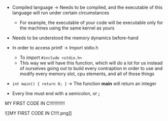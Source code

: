 - Compiled language -> Needs to be compiled, and the executable of this language will run under certain circumstances
	- For example, the executable of your code will be executable only for the machines using the same kernel as yours
- Needs to be understood the memory dynamics before-hand 


- In order to access printf -> Import stdio.h
	- To import `#include <stdio.h>`
	- This way we will have this function, which will do a lot for us instead of ourselves going out to build every contraption in order to use and modify every memory slot, cpu elements, and all of those things

- `int main() { return 0; }` -> The function **main** will return an integer

- Every line must end with a semicolon, or **;**



MY FIRST CODE IN C!!!!!!!!!!!!

![[MY FIRST CODE IN C!!!!.png]]